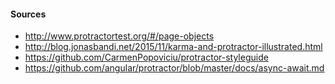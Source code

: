 #### Sources
* http://www.protractortest.org/#/page-objects
* http://blog.jonasbandi.net/2015/11/karma-and-protractor-illustrated.html
* https://github.com/CarmenPopoviciu/protractor-styleguide
* https://github.com/angular/protractor/blob/master/docs/async-await.md